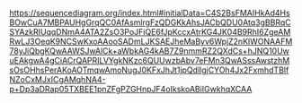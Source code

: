 https://sequencediagram.org/index.html#initialData=C4S2BsFMAIHkAd4HsBOwCuA7MBPAUHgGrqQC0AfAsmlrgFzQDGKkAhsJACbQDU0Atq3gBBRqCSYAzkRIUqqDNmA4ATA2ZsO3PoJFiQE6fJpKccxAtrKG4JK04B9RhI6ZgeAMRwLJ3OeqK9NCSwKxoAAooSADmLJKSAEJheMaByv6WpjZ2nKlWONAAFM78yJiQbgKQwAAWSJwAlCk+aWbkAG4kAB7Z9nmmRZ2QXdCs+hJNQ10UwuEAkgwA4gCiACrQAPRILVYgkNKzc6QUUwzbAbv7eFMn3QwASssAwstzhMsOsOHhsPerAKoAOTmqwAmoNugJ0KFxJhJt1jpQdllgjCYOh4Jx2FxmhdTBlfNZoCxMJxICgAMqhNA4-p+Dp3aDRap05TXBEE1pnZFgPZGHnpJF4oIkskoABiIGwkhqXCAA
